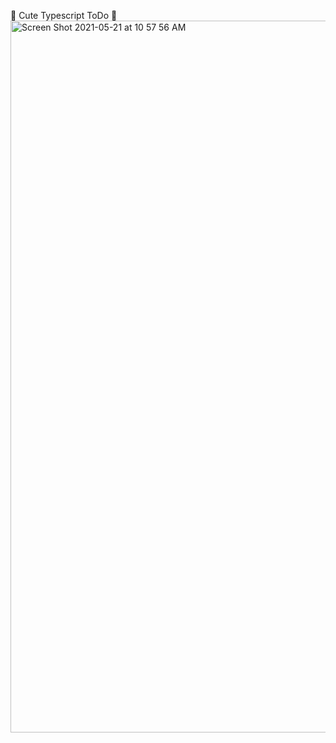 🌸 Cute Typescript ToDo 🌸
<img width="1139" alt="Screen Shot 2021-05-21 at 10 57 56 AM" src="https://user-images.githubusercontent.com/77643173/119089424-f5946500-b9be-11eb-97b4-74f2c2ab5d4c.png">
